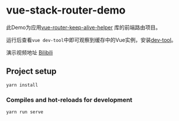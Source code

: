 # vue-stack-router-demo

此Demo为应用[vue-router-keep-alive-helper](https://github.com/Zippowxk/vue-router-keep-alive-helper) 库的前端路由项目。

运行后查看```vue dev-tool```中即可观察到缓存中的Vue实例，安装[dev-tool](https://github.com/vuejs/vue-devtools#vue-devtools)。


演示视频地址 [Bilibili](https://www.bilibili.com/video/BV1Uv411W76T)

## Project setup
```
yarn install
```

### Compiles and hot-reloads for development
```
yarn run serve
```

